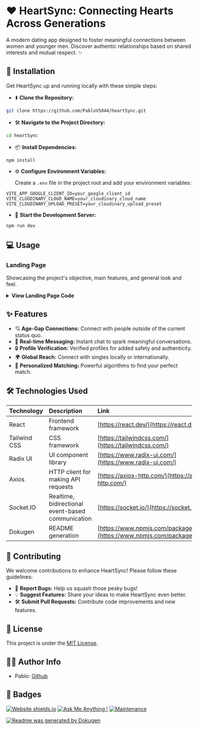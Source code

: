 # ❤️ HeartSync: Connecting Hearts Across Generations

A modern dating app designed to foster meaningful connections between women and younger men. Discover authentic relationships based on shared interests and mutual respect. ✨

## 🚀 Installation

Get HeartSync up and running locally with these simple steps:

- ⬇️ **Clone the Repository:**

```bash
git clone https://github.com/PabloVS044/heartSync.git
```

- 🛠️ **Navigate to the Project Directory:**

```bash
cd heartSync
```

- 📦 **Install Dependencies:**

```bash
npm install
```

- ⚙️ **Configure Environment Variables:**

  Create a `.env` file in the project root and add your environment variables:

```
VITE_APP_GOOGLE_CLIENT_ID=your_google_client_id
VITE_CLOUDINARY_CLOUD_NAME=your_cloudinary_cloud_name
VITE_CLOUDINARY_UPLOAD_PRESET=your_cloudinary_upload_preset
```

- 🚀 **Start the Development Server:**

```bash
npm run dev
```

## 💻 Usage

### Landing Page

Showcasing the project's objective, main features, and general look and feel.

<details>
<summary><b>View Landing Page Code</b></summary>

```jsx
import { useState, useEffect } from "react";
import {
  Search,
  MessageSquare,
  Users,
  Heart,
  ArrowRight,
  Star,
  Shield,
  Calendar,
  Menu,
  X,
} from "lucide-react";
import { Button } from "@/components/ui/button";
import { Card, CardContent } from "@/components/ui/card";
import { Avatar, AvatarFallback, AvatarImage } from "@/components/ui/avatar";
import { Badge } from "@/components/ui/badge";
import { Tabs, TabsContent, TabsList, TabsTrigger } from "@/components/ui/tabs";
import {
  Accordion,
  AccordionContent,
  AccordionItem,
  AccordionTrigger,
} from "@/components/ui/accordion";

export default function LandingPage() {
  const [isScrolled, setIsScrolled] = useState(false);
  const [mobileMenuOpen, setMobileMenuOpen] = useState(false);
  const [activeTestimonialIndex, setActiveTestimonialIndex] = useState(0);

  useEffect(() => {
    const handleScroll = () => {
      setIsScrolled(window.scrollY > 10);
    };
    window.addEventListener("scroll", handleScroll);
    return () => window.removeEventListener("scroll", handleScroll);
  }, []);

  const testimonials = [
    {
      name: "María",
      age: 45,
      location: "Madrid",
      image: "/placeholder.svg?height=48&width=48",
      text: "Después de mi divorcio, pensé que no encontraría a nadie. HeartSync me conectó con David, y llevamos 2 años juntos. La diferencia de edad nunca ha sido un problema.",
    },
    {
      name: "Carlos",
      age: 32,
      location: "Barcelona",
      image: "/placeholder.svg?height=48&width=48",
      text: "Siempre me han atraído las mujeres maduras. En HeartSync encontré a Sofía, una mujer increíble que comparte mis intereses y me ha enseñado tanto.",
    },
    {
      name: "Elena",
      age: 50,
      location: "Valencia",
      image: "/placeholder.svg?height=48&width=48",
      text: "HeartSync me dio la confianza para volver a salir después de años de estar soltera. Conocí a Miguel, que es 15 años menor que yo, y tenemos una relación maravillosa basada en el respeto mutuo.",
    },
  ];

  useEffect(() => {
    const interval = setInterval(() => {
      setActiveTestimonialIndex((prev) => (prev + 1) % testimonials.length);
    }, 5000);
    return () => clearInterval(interval);
  }, [testimonials.length]);

  const stats = [
    { value: "10K+", label: "Usuarios activos" },
    { value: "85%", label: "Tasa de éxito" },
    { value: "4.8", label: "Calificación promedio" },
  ];

  const handleNavigation = (e, id) => {
    e.preventDefault();
    const element = document.getElementById(id);
    if (element) {
      element.scrollIntoView({ behavior: "smooth" });
    }
    setMobileMenuOpen(false);
  };

  const handleRegister = (e) => {
    e.preventDefault();
    window.location.href = "/registro";
  };

  const handleLogin = (e) => {
    e.preventDefault();
    window.location.href = "/login";
  };

  return (<></>)
}
```
</details>

## ✨ Features

- 💘 **Age-Gap Connections:** Connect with people outside of the current status quo.
- 💬 **Real-time Messaging:** Instant chat to spark meaningful conversations.
- 🔒 **Profile Verification:** Verified profiles for added safety and authenticity.
- 🌍 **Global Reach:** Connect with singles locally or internationally.
- 💖 **Personalized Matching:** Powerful algorithms to find your perfect match.

## 🛠️ Technologies Used

| Technology           | Description                               | Link                                       |
| :------------------- | :---------------------------------------- | :----------------------------------------- |
| React                | Frontend framework                        | [https://react.dev/](https://react.dev/)   |
| Tailwind CSS         | CSS framework                             | [https://tailwindcss.com/](https://tailwindcss.com/) |
| Radix UI             | UI component library                      | [https://www.radix-ui.com/](https://www.radix-ui.com/) |
| Axios                | HTTP client for making API requests     | [https://axios-http.com/](https://axios-http.com/) |
| Socket.IO            | Realtime, bidirectional event-based communication | [https://socket.io/](https://socket.io/)         |
| Dokugen            | README generation                        | [https://www.npmjs.com/package/dokugen](https://www.npmjs.com/package/dokugen)         |

## 🤝 Contributing

We welcome contributions to enhance HeartSync! Please follow these guidelines:

- 🐞 **Report Bugs:** Help us squash those pesky bugs!
- 💡 **Suggest Features:** Share your ideas to make HeartSync even better.
- 🛠️ **Submit Pull Requests:** Contribute code improvements and new features.

## 📜 License

This project is under the [MIT License](https://opensource.org/license/mit/).

## 🧑‍💻 Author Info

- Pablo:  [Github](https://github.com/PabloVS044)

## 🏅 Badges

[![Website shields.io](https://img.shields.io/website-up-down-green-red/http/shields.io.svg)](http://shields.io/)
[![Ask Me Anything !](https://img.shields.io/badge/Ask%20me-anything-1abc9c.svg)](https://GitHub.com/Naereen/ama)
[![Maintenance](https://img.shields.io/badge/Maintained%3F-yes-green.svg)](https://GitHub.com/Naereen/StrapDown.js/graphs/commit-activity)

[![Readme was generated by Dokugen](https://img.shields.io/badge/Readme%20was%20generated%20by-Dokugen-brightgreen)](https://www.npmjs.com/package/dokugen)
